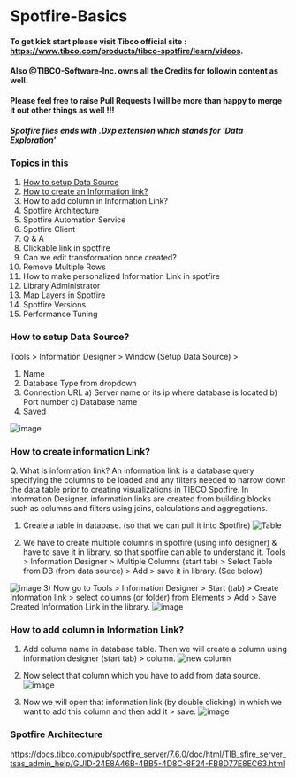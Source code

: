 # Spotfire-Basics
#### To get kick start please visit Tibco official site : https://www.tibco.com/products/tibco-spotfire/learn/videos.
#### Also @TIBCO-Software-Inc. owns all the Credits for followin content as well.
#### Please feel free to raise Pull Requests I will be more than happy to merge it out other things as well !!!

##### Spotfire files ends with .Dxp extension which stands for 'Data Exploration'

### Topics in this 
1) [How to setup Data Source](#How-to-setup-Data-Source?)
2) [How to create an Information link?](#How-to-create-an-Information-link?)
3) How to add column in Information Link?
4) Spotfire Architecture
5) Spotfire Automation Service
6) Spotfire Client
7) Q & A 
8) Clickable link in spotfire
9) Can we edit transformation once created?
10) Remove Multiple Rows
11) How to make personalized Information Link in spotfire
12) Library Administrator
13) Map Layers in Spotfire 
14) Spotfire Versions
15) Performance Tuning


### How to setup Data Source?

Tools > Information Designer > Window (Setup Data Source) > 
1) Name 
2) Database Type from dropdown
3) Connection URL
	a) Server name or its ip where database is located 
	b) Port number
	c) Database name
4) Saved

![image](https://user-images.githubusercontent.com/86184439/127389321-cce54957-8441-4a35-ae63-f4c08ec8c79f.png)

### How to create information Link?
Q. What is information link?
An information link is a database query specifying the columns to be loaded and any filters needed to narrow down the data table prior to creating visualizations in TIBCO Spotfire. In Information Designer, information links are created from building blocks such as columns and filters using joins, calculations and aggregations.

1) Create a table in database. (so that we can pull it into Spotfire)
![Table](https://user-images.githubusercontent.com/86184439/127391538-14cf3417-af97-4587-93d7-717e7b1bc90a.PNG)

2) We have to create multiple columns in spotfire (using info designer) & have to save it in library, so that spotfire can able to understand it.
Tools > Information Designer > Multiple Columns (start tab) > Select Table from DB (from data source) > Add > save it in library. (See below)

![image](https://user-images.githubusercontent.com/86184439/127389764-97bb4693-6906-4068-b774-6a073b234d44.png)
3) Now go to Tools > Information Designer > Start (tab) > Create Information link > select columns (or folder) from Elements > Add > Save Created Information Link in the library.
![image](https://user-images.githubusercontent.com/86184439/127391394-db7f6b57-9bd7-4846-8214-7eba0f6ad926.png)

### How to add column in Information Link?
1) Add column name in database table. Then we will create a column using information designer (start tab) > column.
![new column](https://user-images.githubusercontent.com/86184439/127391729-86bbf03a-944a-4190-859a-fa0494da6bfc.PNG)

2) Now select that column which you have to add from data source.
![image](https://user-images.githubusercontent.com/86184439/127391792-88b90f07-e102-4cf8-ab5d-c3f61a7d977f.png)

3) Now we will open that information link (by double clicking) in which we want to add this column and then add it > save.
![image](https://user-images.githubusercontent.com/86184439/127391838-965e22a4-8eee-4ae5-bf62-c45f008ed71b.png)

### Spotfire Architecture
https://docs.tibco.com/pub/spotfire_server/7.6.0/doc/html/TIB_sfire_server_tsas_admin_help/GUID-24E8A46B-4BB5-4D8C-8F24-FB8D77E8EC63.html

